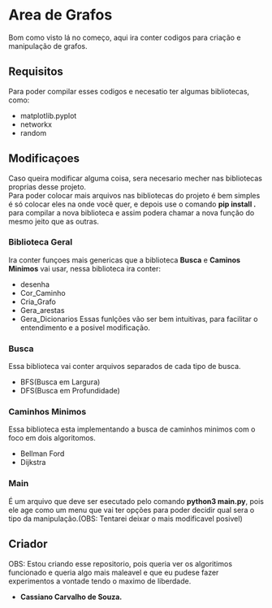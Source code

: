 # Area de Grafos
Bom como visto lá no começo, aqui ira conter codigos para criação e manipulação de grafos.

## Requisitos
Para poder compilar esses codigos e necesatio ter algumas bibliotecas, como:
* matplotlib.pyplot
* networkx
* random

## Modificaçoes
Caso queira modificar alguma coisa, sera necesario mecher nas bibliotecas proprias desse projeto.\
Para poder colocar mais arquivos nas bibliotecas do projeto é bem simples é só colocar eles na onde você quer, e depois use o comando **pip install .** para compilar a nova biblioteca e assim podera chamar a nova função do mesmo jeito que as outras.

### Biblioteca Geral
Ira conter funçoes mais genericas que a biblioteca **Busca** e **Caminos Minimos** vai usar, nessa biblioteca ira conter:
* desenha
* Cor_Caminho
* Cria_Grafo
* Gera_arestas
* Gera_Dicionarios
Essas funlções vão ser bem intuitivas, para facilitar o entendimento e a posivel modificação.

### Busca
Essa biblioteca vai conter arquivos separados de cada tipo de busca.
* BFS(Busca em Largura)
* DFS(Busca em Profundidade)

### Caminhos Minimos
Essa biblioteca esta implementando a busca de caminhos minimos com o foco em dois algoritomos.
* Bellman Ford
* Dijkstra

### Main
É um arquivo que deve ser esecutado pelo comando **python3 main.py**, pois ele age como um menu que vai ter opções para poder decidir qual sera o tipo da manipulação.(OBS: Tentarei deixar o mais modificavel posivel)


## Criador
OBS: Estou criando esse repositorio, pois queria ver os algoritimos funcionado e queria algo mais maleavel e que eu pudese fazer experimentos a vontade tendo o maximo de liberdade.
* **Cassiano Carvalho de Souza.**